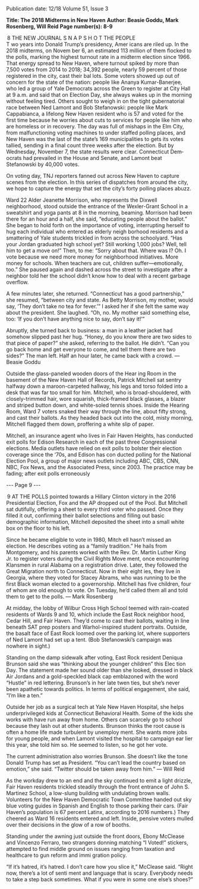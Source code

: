Publication date: 12/18
Volume 51, Issue 3

**Title: The 2018 Midterms in New Haven**
**Author: Beasie Goddu, Mark Rosenberg, Will Reid**
**Page number(s): 8-9**

 8
THE  NEW  JOURNAL
S N A P S H O T
  THE PEOPLE    
T
wo years into Donald Trump’s presidency, Amer­
icans are riled up. In the 2018 midterms, on Novem­
ber 6, an estimated 113 million of them flocked to the polls, 
marking the highest turnout rate in a midterm election since 
1966. That energy spread to New Haven, where turnout spiked 
by more than 7,500 votes from 2014 to 2018; 34,392 people, 
nearly 59 percent of those registered in the city, cast their bal­
lots. Some voters showed up out of concern for the state of the 
nation: people like Ananya Kumar-Banerjee, who led a group 
of Yale Democrats across the Green to register at City Hall at 
9 a.m. and said that on Election Day, she always wakes up 
in the morning without feeling tired. Others sought to weigh 
in on the tight gubernatorial race between Ned Lamont and 
Bob Stefanowski: people like Mark Cappabianca, a lifelong 
New Haven resident who is 57 and voted for the first time 
because he worries about cuts to services for people like him 
who are homeless or in recovery. The day was full of mishaps in 
the Elm City, from malfunctioning voting machines to under­
staffed polling places, and New Haven was the last of the 
state’s 169 municipalities to gets its votes tallied, sending in a 
final count three weeks after the election. But by Wednesday, 
November 7, the state results were clear. Connecticut Dem­
ocrats had prevailed in the House and Senate, and Lamont 
beat Stefanowski by 40,000 votes.

On voting day, TNJ reporters fanned out across New Haven 
to capture scenes from the election. In this series of dispatches 
from around the city, we hope to capture the energy that set 
the city’s forty polling places abuzz.

Ward 22 Alder Jeanette Morrison, who represents the 
Dixwell neighborhood, stood outside the entrance of the 
Wexler-Grant School in a sweatshirt and yoga pants at 8 in 
the morning, beaming. Morrison had been there for an hour 
and a half, she said, “educating people about the ballot.” She 
began to hold forth on the importance of voting, interrupting 
herself to hug each individual who entered as elderly neigh­
borhood residents and a smattering of Yale students trickled 
in from across the schoolyard. “Has your Jordan graduated 
high school yet? Still working 1,000 jobs? Well, tell him to 
get a move on!” Then, to me: “Sorry about that. Where was 
I? Oh. I vote because we need more money for neighborhood 
initiatives. More money for schools. When teachers are cut, 
children suffer—emotionally, too.” She paused again and 
dashed across the street to investigate after a neighbor told 
her the school didn’t know how to deal with a recent garbage 
overflow.

A few minutes later, she returned. “Connecticut has a 
good partnership,” she resumed, “between city and state. As 
Betty Morrison, my mother, would say, ‘They don’t take no 
tea for fever.’” I asked her if she felt the same way about the 
president. She laughed. “Oh, no. My mother said something 
else, too: ‘If you don’t have anything nice to say, don’t say it!’”

Abruptly, she turned back to business: a man in a leather 
jacket had somehow slipped past her hug. “Honey, do you 
know there are two sides to that piece of paper?” she asked, 
referring to the ballot. He didn’t. “Can you go back home 
and get everyone to come, and tell them there are two sides?” 
The man left. Half an hour later, he came back with a crowd.
— Beasie Goddu


Outside the glass-paneled wooden doors of the Hear­
ing Room in the basement of the New Haven Hall of 
Records, Patrick Mitchell sat sentry halfway down a 
maroon-carpeted hallway, his legs and torso folded 
into a desk that was far too small for him. Mitchell, 
who is broad-shouldered, with closely-trimmed hair, 
wore squarish, thick-framed black glasses, a blazer and 
striped button down, and white-soled tennis shoes. 
Inside the Hearing Room, Ward 7 voters snaked their 
way through the line, about fifty strong, and cast their 
ballots. As they headed back out into the cold, misty 
morning, Mitchell flagged them down, proffering a 
white slip of paper.

Mitchell, an insurance agent who lives in Fair Haven 
Heights, has conducted exit polls for Edison Research 
in each of the past three Congressional elections. 
Media outlets have relied on exit polls to bolster their 
election coverage since the ‘70s, and Edison has con­
ducted polling for the National Election Pool, a group 
of major news outlets including ABC, CBS, CNN, 
NBC, Fox News, and the Associated Press, since 2003. 
The practice may be fading; after exit polls erroneously 

--- Page 9 ---

 9
  AT THE POLLS
pointed towards a Hillary Clinton victory in the 2016 
Presidential Election, Fox and the AP dropped out of 
the Pool. But Mitchell sat dutifully, offering a sheet to 
every third voter who passed. Once they filled it out, 
confirming their ballot selections and filling out basic 
demographic information, Mitchell deposited the 
sheet into a small white box on the floor to his left.

Since he became eligible to vote in 1980, Mitch­
ell hasn’t missed an election. He describes voting as 
a “family tradition.” He hails from Montgomery, and 
his parents worked with the Rev. Dr. Martin Luther 
King Jr. to register voters during the Civil Rights Move­
ment, once encountering Klansmen in rural Alabama 
on a registration drive. Later, they followed the Great 
Migration north to Connecticut. Now in their eight­
ies, they live in Georgia, where they voted for Stacey 
Abrams, who was running to be the first Black woman 
elected to a governorship. Mitchell has five children, 
four of whom are old enough to vote. On Tuesday, he’d 
called them all and told them to get to the polls.
— Mark Rosenberg

At midday, the lobby of Wilbur Cross High 
School teemed with rain-coated residents of Wards 
9 and 10, which include the East Rock neighbor­
hood, Cedar Hill, and Fair Haven. They’d come 
to cast their ballots, waiting in line beneath SAT 
prep posters and Warhol-inspired student portraits. 
Outside, the basalt face of East Rock loomed over 
the parking lot, where supporters of Ned Lamont 
had set up a tent. (Bob Stefanowski’s campaign was 
nowhere in sight.)

Standing on the damp sidewalk after voting, 
East Rock resident Deniqua Brunson said she was 
“thinking about the younger children” this Elec­
tion Day. The statement made her sound older 
than she looked, dressed in black Air Jordans and a 
gold-speckled black cap emblazoned with the word 
“Hustle” in red lettering. Brunson’s in her late twen­
ties, but she’s never been apathetic towards politics. 
In terms of political engagement, she said, “I’m like 
a ten.”

Outside her job as a surgical tech at Yale New 
Haven Hospital, she helps underprivileged kids at 
Connecticut Behavioral Health. Some of the kids 
she works with have run away from home. Others 
can scarcely go to school because they lash out at 
other students. Brunson thinks the root cause is 
often a home life made turbulent by unemploy­
ment. She wants more jobs for young people, and 
when Lamont visited the hospital to campaign ear­
lier this year, she told him so. He seemed to listen, 
so he got her vote.

The current administration also worries Brunson. 
She doesn’t like the tone Donald Trump has set 
as President. “You can’t lead the country based on 
emotion,” she said. “Twitter should be taken away 
from him.”
— Will Reid

As the workday drew to an end and the sky continued 
to emit a light drizzle, Fair Haven residents trickled 
steadily through the front entrance of John S. Martinez 
School, a low-slung building with undulating brown 
walls. Volunteers for the New Haven Democratic 
Town Committee handed out sky blue voting guides in 
Spanish and English to those parking their cars. (Fair 
Haven’s population is 67 percent Latinx, according to 
2016 numbers.) They cheered as Ward 16 residents 
entered and left. Inside, pensive voters mulled over 
their decisions in the glow of a row of booths.

Standing under the awning just outside the front 
doors, Ebony McClease and Vincenzo Ferraro, 
two strangers donning matching “I Voted!” stickers, 
attempted to find middle ground on issues ranging 
from taxation and healthcare to gun reform and immi­
gration policy.

“If it’s hatred, it’s hatred. I don’t care how you slice 
it,” McClease said. “Right now, there’s a lot of senti­
ment and language that is scary. Everybody needs to 
take a step back sometimes. What if you were in some­
one else’s shoes?”